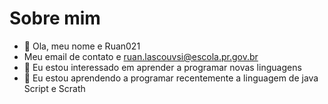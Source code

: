 # Sobre mim

- 👋 Ola, meu nome e Ruan021
- Meu email de contato e ruan.lascouvsi@escola.pr.gov.br
- 👀 Eu estou interessado em aprender a programar novas linguagens 
- 🌱 Eu estou aprendendo a programar recentemente a linguagem de java Script e Scrath

